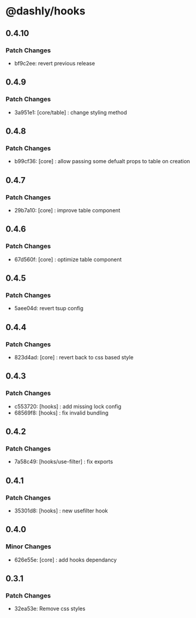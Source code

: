 # @dashly/hooks

## 0.4.10

### Patch Changes

- bf9c2ee: revert previous release

## 0.4.9

### Patch Changes

- 3a951e1: [core/table] : change styling method

## 0.4.8

### Patch Changes

- b99cf36: [core] : allow passing some defualt props to table on creation

## 0.4.7

### Patch Changes

- 29b7a10: [core] : improve table component

## 0.4.6

### Patch Changes

- 67d560f: [core] : optimize table component

## 0.4.5

### Patch Changes

- 5aee04d: revert tsup config

## 0.4.4

### Patch Changes

- 823d4ad: [core] : revert back to css based style

## 0.4.3

### Patch Changes

- c553720: [hooks] : add missing lock config
- 68569f8: [hooks] : fix invalid bundling

## 0.4.2

### Patch Changes

- 7a58c49: [hooks/use-filter] : fix exports

## 0.4.1

### Patch Changes

- 35301d8: [hooks] : new usefilter hook

## 0.4.0

### Minor Changes

- 626e55e: [core] : add hooks dependancy

## 0.3.1

### Patch Changes

- 32ea53e: Remove css styles
